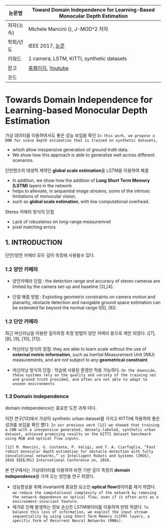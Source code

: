 |논문명|Toward Domain Independence for Learning-Based Monocular Depth Estimation|
|-|-|
|저자(소속)| Michele Mancini (), J-MOD^2 저자|
|학회/년도| IEEE 2017, [논문](http://rpg.ifi.uzh.ch/docs/RAL17_Mancini.pdf)|
|키워드| 1 camera, LSTM, KITTI, synthetic datasets |
|참고|[홈페이지](http://www.sira.diei.unipg.it/supplementary/ral2016/extra.html), [Youtube](https://www.youtube.com/watch?v=UfoAkYLb-5I)|
|코드||

# Towards Domain Independence for Learning-based Monocular Depth Estimation

가상 데이터를 이용하여서도 좋은 성능 보임을 확인 `In this work, we propose a DNN for scene depth estimation that is trained on synthetic datasets, `
- which allow inexpensive generation of ground truth data. 
- We show how this approach is able to generalize well across different scenarios.

단안렌즈의 태생적 제약인 **global scale estimation**을 LSTM을 이용하여 해결 
- In addition, we show how the addition of **Long Short Term Memory (LSTM)** layers in the network 
- helps to alleviate, in sequential image streams, some of the intrinsic limitations of monocular vision,
- such as **global scale estimation**, with low computational overhead.

Stereo 카메라 방식의 단점 
- Lack of robustenss on long-range measuremnet
- pixel matching errors 


## 1.  INTRODUCTION

단안/양안 카메라 모두 깊이 측정에 사용될수 있다. 

### 1.2 양안 카메라 

- 양안카메라 단점 : the detection range and accuracy of stereo cameras are limited by the camera set-up and baseline [3],[4]. 

- 단점 해결 방법 : Exploiting geometric constraints on camera motion and planarity, obstacle detection and navigable ground space estimation can be extended far beyond the normal range ([5], [6]). 

### 1.2 단안 카메라 

최근 머신러닝을 이용한 깊이측정 측정 방법이 양안 카메라 용으로 제안 되었다. ([7], [8], [9], [10], [11]). 

- 머신러닝 방식의 장점: they are able to learn scale without the use of **external metric information**, such as Inertial Measurement Unit (IMU) measurements, and are not subject to any **geometrical constraint**. 

- 머신러닝 방식의 단점 : 학습에 사용된 환경만 적용 가능하다. `On the downside, these systems rely on the quality and variety of the training set and ground truth provided, and often are not able to adapt to unseen environments`


### 1.3 Domain independence

domain independence는 중요한 도전 과제 이다. 

이전 연구[12]에서 가상의 synthetic urban dataset를 가지고 KITTI에 적용하여 좋은 성과를 보임을 확인 헀다. `In our previous work [12] we showed that training a CNN with a inexpensive generated, densely-labeled, synthetic urban dataset, achieved promising results on the KITTI dataset benchmark using RGB and optical flow inputs.`

```
[12] M. Mancini, G. Costante, P. Valigi, and T. A. Ciarfuglia, “Fast robust monocular depth estimation for obstacle detection with fully convolutional networks,” in Intelligent Robots and Systems (IROS), 2016 IEEE/RSJ International Conference on, 2016.
```

본 연구에서는 가상데이터를 이용하여 비젼 기반 깊이 측정의 **domain independence**을 가져 오는 방안을 연구 하였다. 

- 성능향상을 위해 invariant에 중요한 요소인 **optical flow**레이어를 제거 하였다. `we reduce the computational complexity of the network by removing the network dependence on optical flow, even if it often acts as a environment-invariant feature. `
- 제거로 인해 발생하는 정보 손신은 LSTM레이러를 이용하여 만외 하였다. `To balance this loss of information, we exploit the input stream sequentiality by using Long Short Term Memory (LSTM) layers, a specific form of Recurrent Neural Networks (RNNs).`

